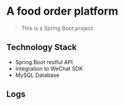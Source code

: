 # A food order platform

> This is a Spring Boot project.

## Technology Stack
- Spring Boot restful API
- Integration to WeChat SDK
- MySQL Database

## Logs


